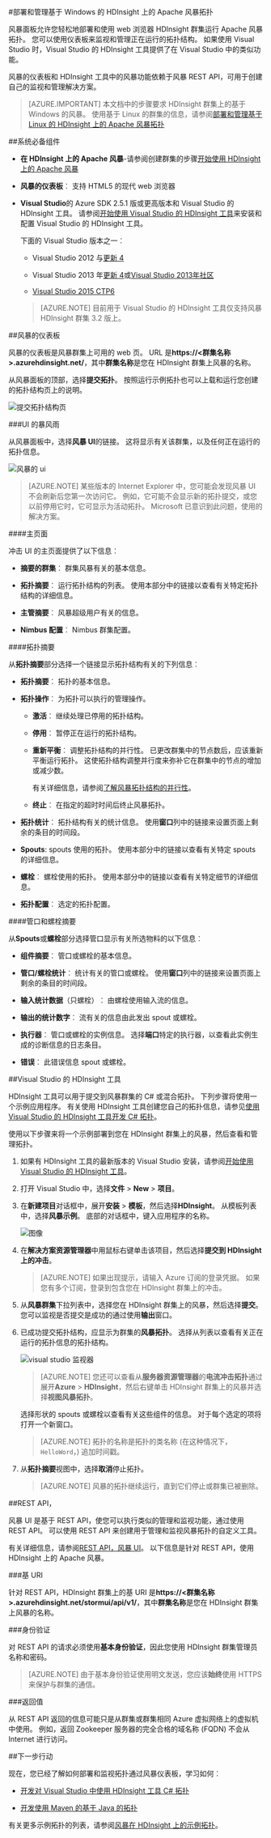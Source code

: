 <properties
   pageTitle="部署和管理 Apache 风暴拓扑上 HDInsight |Microsoft Azure"
   description="了解如何部署、 监视和管理在 HDInsight 上使用风暴仪表板的 Apache 风暴拓扑。 使用 Hadoop 用于 Visual Studio 工具。"
   services="hdinsight"
   documentationCenter=""
   authors="Blackmist"
   manager="jhubbard"
   editor="cgronlun"
    tags="azure-portal"/>

<tags
   ms.service="hdinsight"
   ms.devlang="java"
   ms.topic="article"
   ms.tgt_pltfrm="na"
   ms.workload="big-data"
   ms.date="10/11/2016"
   ms.author="larryfr"/>

#<a name="deploy-and-manage-apache-storm-topologies-on-windows-based-hdinsight"></a>部署和管理基于 Windows 的 HDInsight 上的 Apache 风暴拓扑

风暴面板允许您轻松地部署和使用 web 浏览器 HDInsight 群集运行 Apache 风暴拓扑。 您可以使用仪表板来监视和管理正在运行的拓扑结构。 如果使用 Visual Studio 时，Visual Studio 的 HDInsight 工具提供了在 Visual Studio 中的类似功能。

风暴的仪表板和 HDInsight 工具中的风暴功能依赖于风暴 REST API，可用于创建自己的监视和管理解决方案。

> [AZURE.IMPORTANT] 本文档中的步骤要求 HDInsight 群集上的基于 Windows 的风暴。 使用基于 Linux 的群集的信息，请参阅[部署和管理基于 Linux 的 HDInsight 上的 Apache 风暴拓扑](hdinsight-storm-deploy-monitor-topology-linux.md)

##<a name="prerequisites"></a>系统必备组件

* **在 HDInsight 上的 Apache 风暴**-请参阅创建群集的步骤<a href="../hdinsight-storm-getting-started/" target="_blank">开始使用 HDInsight 上的 Apache 风暴</a>

* **风暴的仪表板**︰ 支持 HTML5 的现代 web 浏览器

* **Visual Studio**的 Azure SDK 2.5.1 版或更高版本和 Visual Studio 的 HDInsight 工具。 请参阅<a href="../hdinsight-hadoop-visual-studio-tools-get-started/" target="_blank">开始使用 Visual Studio 的 HDInsight 工具</a>来安装和配置 Visual Studio 的 HDInsight 工具。

    下面的 Visual Studio 版本之一︰

    * Visual Studio 2012 与<a href="http://www.microsoft.com/download/details.aspx?id=39305" target="_blank">更新 4</a>

    * Visual Studio 2013 年<a href="http://www.microsoft.com/download/details.aspx?id=44921" target="_blank">更新 4</a>或<a href="http://go.microsoft.com/fwlink/?LinkId=517284" target="_blank">Visual Studio 2013年社区</a>

    * <a href="http://visualstudio.com/downloads/visual-studio-2015-ctp-vs" target="_blank">Visual Studio 2015 CTP6</a>

    > [AZURE.NOTE] 目前用于 Visual Studio 的 HDInsight 工具仅支持风暴 HDInsight 群集 3.2 版上。

##<a name="storm-dashboard"></a>风暴的仪表板

风暴的仪表板是风暴群集上可用的 web 页。 URL 是**https://&lt;群集名称 >.azurehdinsight.net/**，其中**群集名称**是您在 HDInsight 群集上风暴的名称。

从风暴面板的顶部，选择**提交拓扑**。 按照运行示例拓扑也可以上载和运行您创建的拓扑结构页上的说明。

![提交拓扑结构页][storm-dashboard-submit]

###<a name="storm-ui"></a>UI 的暴风雨

从风暴面板中，选择**风暴 UI**的链接。 这将显示有关该群集，以及任何正在运行的拓扑信息。

![风暴的 ui][storm-dashboard-ui]

> [AZURE.NOTE] 某些版本的 Internet Explorer 中，您可能会发现风暴 UI 不会刷新后您第一次访问它。 例如，它可能不会显示新的拓扑提交，或您以前停用它时，它可显示为活动拓扑。 Microsoft 已意识到此问题，使用的解决方案。

####<a name="main-page"></a>主页面

冲击 UI 的主页面提供了以下信息︰

* **摘要的群集**︰ 群集风暴有关的基本信息。

* **拓扑摘要**︰ 运行拓扑结构的列表。 使用本部分中的链接以查看有关特定拓扑结构的详细信息。

* **主管摘要**︰ 风暴超级用户有关的信息。

* **Nimbus 配置**︰ Nimbus 群集配置。

####<a name="topology-summary"></a>拓扑摘要

从**拓扑摘要**部分选择一个链接显示拓扑结构有关的下列信息︰

* **拓扑摘要**︰ 拓扑的基本信息。

* **拓扑操作**︰ 为拓扑可以执行的管理操作。

    * **激活**︰ 继续处理已停用的拓扑结构。

    * **停用**︰ 暂停正在运行的拓扑结构。

    * **重新平衡**︰ 调整拓扑结构的并行性。 已更改群集中的节点数后，应该重新平衡运行拓扑。 这使拓扑结构调整并行度来弥补它在群集中的节点的增加或减少数。

        有关详细信息，请参阅<a href="http://storm.apache.org/documentation/Understanding-the-parallelism-of-a-Storm-topology.html" target="_blank">了解风暴拓扑结构的并行性</a>。

    * **终止**︰ 在指定的超时时间后终止风暴拓扑。

* **拓扑统计**︰ 拓扑结构有关的统计信息。 使用**窗口**列中的链接来设置页面上剩余的条目的时间段。

* **Spouts**: spouts 使用的拓扑。 使用本部分中的链接以查看有关特定 spouts 的详细信息。

* **螺栓**︰ 螺栓使用的拓扑。 使用本部分中的链接以查看有关特定细节的详细信息。

* **拓扑配置**︰ 选定的拓扑配置。

####<a name="spout-and-bolt-summary"></a>管口和螺栓摘要

从**Spouts**或**螺栓**部分选择管口显示有关所选物料的以下信息︰

* **组件摘要**︰ 管口或螺栓的基本信息。

* **管口/螺栓统计**︰ 统计有关的管口或螺栓。 使用**窗口**列中的链接来设置页面上剩余的条目的时间段。

* **输入统计数据**（只螺栓）︰ 由螺栓使用输入流的信息。

* **输出的统计数字**︰ 流有关的信息由此发出 spout 或螺栓。

* **执行器**︰ 管口或螺栓的实例信息。 选择**端口**特定的执行器，以查看此实例生成的诊断信息的日志条目。

* **错误**︰ 此错误信息 spout 或螺栓。

##<a name="hdinsight-tools-for-visual-studio"></a>Visual Studio 的 HDInsight 工具

HDInsight 工具可以用于提交到风暴群集的 C# 或混合拓扑。 下列步骤将使用一个示例应用程序。 有关使用 HDInsight 工具创建您自己的拓扑信息，请参见[使用 Visual Studio 的 HDInsight 工具开发 C# 拓扑](hdinsight-storm-develop-csharp-visual-studio-topology.md)。

使用以下步骤来将一个示例部署到您在 HDInsight 群集上的风暴，然后查看和管理拓扑。

1. 如果有 HDInsight 工具的最新版本的 Visual Studio 安装，请参阅<a href="../hdinsight-hadoop-visual-studio-tools-get-started/" target="_blank">开始使用 Visual Studio 的 HDInsight 工具</a>。

2. 打开 Visual Studio 中，选择**文件** > **New** > **项目**。

3. 在**新建项目**对话框中，展开**安装** > **模板**，然后选择**HDInsight**。 从模板列表中，选择**风暴示例**。 底部的对话框中，键入应用程序的名称。

    ![图像](./media/hdinsight-storm-deploy-monitor-topology/sample.png)

1. 在**解决方案资源管理器**中用鼠标右键单击该项目，然后选择**提交到 HDInsight 上的冲击**。

    > [AZURE.NOTE] 如果出现提示，请输入 Azure 订阅的登录凭据。 如果您有多个订阅，登录到包含您在 HDInsight 群集上的冲击。

2. 从**风暴群集**下拉列表中，选择您在 HDInsight 群集上的风暴，然后选择**提交**。 您可以监视是否提交是成功的通过使用**输出**窗口。

3. 已成功提交拓扑结构，应显示为群集的**风暴拓扑**。 选择从列表以查看有关正在运行的拓扑信息的拓扑结构。

    ![visual studio 监视器](./media/hdinsight-storm-deploy-monitor-topology/vsmonitor.png)

    > [AZURE.NOTE] 您还可以查看从**服务器资源管理器**的**电流冲击拓扑**通过展开**Azure** > **HDInsight**，然后右键单击 HDInsight 群集上的风暴并选择**视图风暴拓扑**。

    选择形状的 spouts 或螺栓以查看有关这些组件的信息。 对于每个选定的项将打开一个新窗口。
    
    > [AZURE.NOTE] 拓扑的名称是拓扑的类名称 (在这种情况下， `HelloWord`，) 追加时间戳。

4. 从**拓扑摘要**视图中，选择**取消**停止拓扑。

    > [AZURE.NOTE] 风暴的拓扑继续运行，直到它们停止或群集已被删除。

##<a name="rest-api"></a>REST API，

风暴 UI 是基于 REST API，使您可以执行类似的管理和监视功能，通过使用 REST API。 可以使用 REST API 来创建用于管理和监视风暴拓扑的自定义工具。

有关详细信息，请参阅[REST API，风暴 UI](https://github.com/apache/storm/blob/0.9.3-branch/STORM-UI-REST-API.md)。 以下信息是针对 REST API，使用 HDInsight 上的 Apache 风暴。

###<a name="base-uri"></a>基 URI

针对 REST API，HDInsight 群集上的基 URI 是**https://&lt;群集名称 >.azurehdinsight.net/stormui/api/v1/**，其中**群集名称**是您在 HDInsight 群集上风暴的名称。

###<a name="authentication"></a>身份验证

对 REST API 的请求必须使用**基本身份验证**，因此您使用 HDInsight 群集管理员名称和密码。

> [AZURE.NOTE] 由于基本身份验证使用明文发送，您应该**始终**使用 HTTPS 来保护与群集的通信。

###<a name="return-values"></a>返回值

从 REST API 返回的信息可能只是从群集或群集相同 Azure 虚拟网络上的虚拟机中使用。 例如，返回 Zookeeper 服务器的完全合格的域名称 (FQDN) 不会从 Internet 进行访问。

##<a name="next-steps"></a>下一步行动

现在，您已经了解如何部署和监视拓扑通过风暴仪表板，学习如何︰

* [开发对 Visual Studio 中使用 HDInsight 工具 C# 拓扑](hdinsight-storm-develop-csharp-visual-studio-topology.md)

* [开发使用 Maven 的基于 Java 的拓扑](hdinsight-storm-develop-java-topology.md)

有关更多示例拓扑的列表，请参阅[风暴在 HDInsight 上的示例拓扑](hdinsight-storm-example-topology.md)。

[hdinsight-dashboard]: ./media/hdinsight-storm-deploy-monitor-topology/dashboard-link.png
[storm-dashboard-submit]: ./media/hdinsight-storm-deploy-monitor-topology/submit.png
[storm-dashboard-ui]: ./media/hdinsight-storm-deploy-monitor-topology/storm-ui-summary.png
